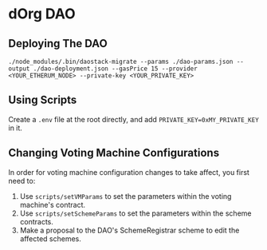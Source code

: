 # dOrg DAO
## Deploying The DAO
`./node_modules/.bin/daostack-migrate --params ./dao-params.json --output ./dao-deployment.json --gasPrice 15 --provider <YOUR_ETHERUM_NODE> --private-key <YOUR_PRIVATE_KEY>`

## Using Scripts
Create a `.env` file at the root directly, and add `PRIVATE_KEY=0xMY_PRIVATE_KEY` in it.

## Changing Voting Machine Configurations
In order for voting machine configuration changes to take affect, you first need to:
1. Use `scripts/setVMParams` to set the parameters within the voting machine's contract.  
2. Use `scripts/setSchemeParams` to set the parameters within the scheme contracts.  
3. Make a proposal to the DAO's SchemeRegistrar scheme to edit the affected schemes.  
